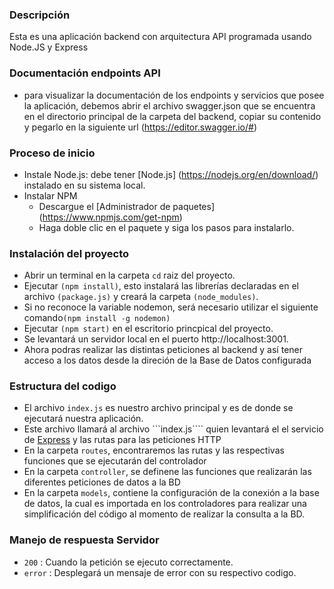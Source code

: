 
### Descripción
Esta es una aplicación backend con arquitectura API programada usando Node.JS y Express

### Documentación endpoints API
* para visualizar la documentación de los endpoints y servicios que posee la aplicación, debemos abrir el archivo swagger.json que se encuentra en el directorio principal de la carpeta del backend, copiar su contenido y pegarlo en la siguiente url (https://editor.swagger.io/#)


### Proceso de inicio
* Instale Node.js: debe tener [Node.js] (https://nodejs.org/en/download/) instalado en su sistema local.
* Instalar NPM
   * Descargue el [Administrador de paquetes] (https://www.npmjs.com/get-npm)
   * Haga doble clic en el paquete y siga los pasos para instalarlo. 

### Instalación del proyecto
* Abrir un terminal en la carpeta ```cd``` raiz del proyecto.
* Ejecutar ```(npm install)```, esto instalará las librerías declaradas en el archivo ```(package.js)``` y creará la carpeta ```(node_modules)```.
*  Si no reconoce la variable nodemon, será necesario utilizar el siguiente comando```(npm install -g nodemon)```
* Ejecutar ```(npm start)``` en el escritorio princpical del proyecto.
* Se levantará un servidor local en el puerto http://localhost:3001.
* Ahora podras realizar las distintas peticiones al backend y así tener acceso a los datos desde la direción de la Base de Datos configurada

### Estructura del codigo
* El archivo ```index.js``` es nuestro archivo principal y es de donde se ejecutará nuestra aplicación.
* Este archivo llamará al archivo ```index.js```` quien levantará el el servicio de [Express](https://expressjs.com/) y las rutas para las peticiones HTTP
* En la carpeta ```routes```, encontraremos las rutas y las respectivas funciones que se ejecutarán del controlador
* En la carpeta ```controller```, se definene las funciones que realizarán las diferentes peticiones de datos a la BD
* En la carpeta ```models```, contiene la configuración de la conexión a la base de datos, la cual es importada en los controladores para realizar una simplificación del código  al momento de realizar la consulta a la BD.

### Manejo de respuesta Servidor
* ```200``` : Cuando la petición se ejecuto correctamente.
* ```error``` : Desplegará un mensaje de error con su respectivo codigo.

